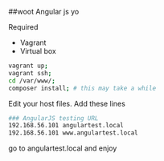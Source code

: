 ##woot Angular js yo

Required 
- Vagrant
- Virtual box

``` bash
vagrant up;
vagrant ssh; 
cd /var/www/;
composer install; # this may take a while

```

Edit your host files. Add these lines
``` bash
### AngularJS testing URL 
192.168.56.101 angulartest.local
192.168.56.101 www.angulartest.local

```

go to angulartest.local and enjoy
